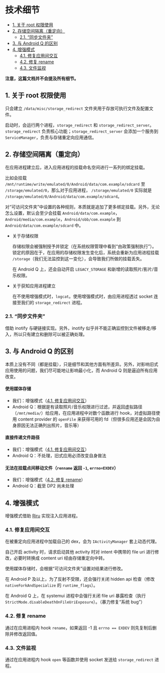 # 技术细节

<!-- TOC depthFrom:2 depthTo:3 -->

- [1. 关于 root 权限使用](#1-关于-root-权限使用)
- [2. 存储空间隔离（重定向）](#2-存储空间隔离重定向)
    - [2.1. “同步文件夹”](#21-同步文件夹)
- [3. 与 Android Q 的区别](#3-与-android-q-的区别)
- [4. 增强模式](#4-增强模式)
    - [4.1. 修复应用间交互](#41-修复应用间交互)
    - [4.2. 修复 rename](#42-修复-rename)
    - [4.3. 文件监视](#43-文件监视)

<!-- /TOC -->

**注意，这篇文档并不会提及所有细节。**

## 1. 关于 root 权限使用

只会建立 `/data/misc/storage_redirect` 文件夹用于存放可执行文件及配置文件。

启动时，会运行两个进程，`storage_redirect` 和 `storage_redirect_server`。`storage_redirect` 负责核心功能；`storage_redirect_server` 会添加一个服务到 `ServiceManager`，负责与存储重定向应用通信。

## 2. 存储空间隔离（重定向）

在应用进程建立后，进入应用进程的挂载命名空间进行一系列的绑定挂载。

比如会挂载 `/mnt/runtime/write/emulated/0/Android/data/com.example/sdcard` 至 `/storage/emulated/0`，那么对于应用进程， `/storage/emulated/0` 实际就是 `/storage/emulated/0/Android/data/com.example/sdcard`。

对“可访问文件夹”中设置的各种规则，本质就是追加了更多绑定挂载。另外，无论怎么设置，默认会至少会挂载 `Android/data/com.example`，`Android/media/com.example`，`Android/obb/com.example` 到 `Android/data/com.example/sdcard` 中。

* 关于存储权限

  存储权限会被强制授予并锁定（在系统权限管理中看到“由政策强制执行”）。锁定的原因在于，在应用的存储权限发生变化后，系统会重新为应用进程挂载 `/storage`（我们无法监控到这一变化），会导致我们所做的挂载丢失。

  在 Android Q 上，还会自动开启 `LEGACY_STORAGE` 和新增的读取照片/影片/音乐权限。

* 关于获知应用进程建立

  在不使用增强模式时，`logcat`。使用增强模式时，由应用进程透过 socket 连接至我们的 `storage_redirect` 进程。

### 2.1. “同步文件夹”

借助 inotify 与硬链接实现。另外，inotify 似乎并不能正确监控到文件被移走/移入，所以只有建立和删除可以被正确处理。

## 3. 与 Android Q 的区别

本质上没有不同（都是挂载），只是细节和其他方面有所差异。另外，对影响旧式应用使用的问题，我们尽可能地让影响最小化，而 Android Q 则是逼迫所有应用改变。

#### 使用媒体存储

* 我们：增强模式（[4.1. 修复应用间交互](#41-修复应用间交互)）
* Android Q：根据是有读取照片/音乐权限进行过滤，并返回虚拟路径（`/mnt/media/`）给应用，在应用进程中对数个函数进行 hook，对虚拟路径使用 content provider 的 `openFile` 来获得可用的 fd（但很多应用还是会因为自身原因无法正确列出照片，音乐等）

#### 直接传递文件路径

* 我们：增强模式（[4.1. 修复应用间交互](#41-修复应用间交互)）
* Android Q：不处理，旧式应用必须改变自身做法

#### 无法在挂载点间移动文件（`renname` 返回 `-1`, `errno=EXDEV`）

* 我们：增强模式（[4.2. 修复 rename](#42-修复-rename)）
* Android Q：截至 DP2 尚未处理

## 4. 增强模式

增强模式借助 [Riru](https://github.com/RikkaApps/Riru) 实现注入应用进程。

### 4.1. 修复应用间交互

在被重定向应用进程中加载自己的 dex，会为 `IActivityManager` 套上动态代理。

自己开启 activity 时，请求启动其他 activity 时对 intent 中携带的 file uri 进行修改，必要时转换成 content uri 经由存储重定向中转。

使用媒体存储时，会根据“可访问文件夹”设置对结果进行修改。

在 Android P 及以上，为了反射不受限，还会强行关闭 hidden api 检查（修改 `nativeForkAndSpecialize` 的 `runtime_flags`）。

在 Android Q 上，在 systemui 进程中会强行关闭 file uri 暴露检查（执行 `StrictMode.disableDeathOnFileUriExposure`）。（暴力修复“系统 bug”）

### 4.2. 修复 rename

通过在应用进程内 hook `rename`，如果返回 -1 且 `errno == EXDEV` 则先复制后删除并修改返回值。

### 4.3. 文件监视

通过在应用进程内 hook `open` 等函数并使用 socket 发送给 `storage_redirect` 进程。